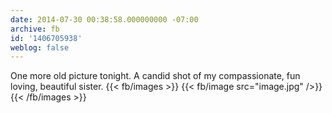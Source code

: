 ```yaml
---
date: 2014-07-30 00:38:58.000000000 -07:00
archive: fb
id: '1406705938'
weblog: false
---
```


One more old picture tonight. A candid shot of my compassionate, fun loving, beautiful sister.
{{< fb/images >}}
{{< fb/image src="image.jpg" />}}
{{< /fb/images >}}
